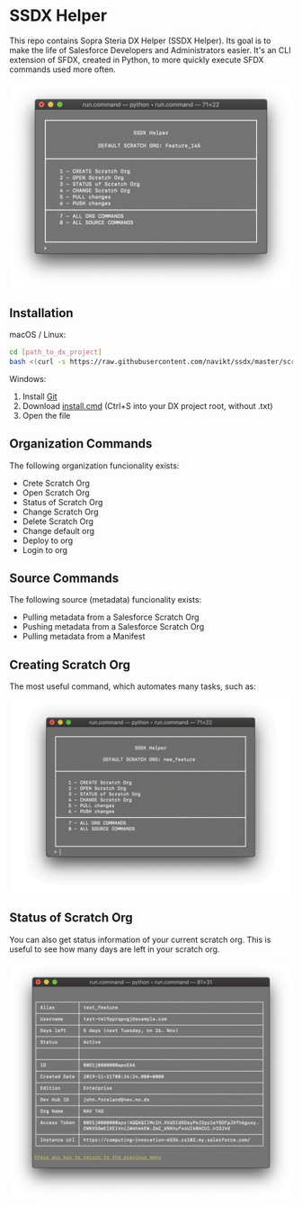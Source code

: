 # SSDX Helper

This repo contains Sopra Steria DX Helper (SSDX Helper). Its goal is to make the life of Salesforce Developers and Administrators easier. It's an CLI extension of SFDX, created in Python, to more quickly execute SFDX commands used more often.

![Screenshot](/img/terminal.png)

## Installation

macOS / Linux:

```bash
cd [path_to_dx_project]
bash <(curl -s https://raw.githubusercontent.com/navikt/ssdx/master/scripts/install.sh)
```

Windows:

1. Install [Git](https://git-scm.com/download/win)
2. Download 
[install.cmd](https://raw.githubusercontent.com/navikt/ssdx/master/scripts/install.cmd) (Ctrl+S into your DX project root, without .txt)
3. Open the file


## Organization Commands

The following organization funcionality exists:

- Crete Scratch Org
- Open Scratch Org
- Status of Scratch Org
- Change Scratch Org
- Delete Scratch Org
- Change default org
- Deploy to org
- Login to org

## Source Commands

The following source (metadata) funcionality exists:

- Pulling metadata from a Salesforce Scratch Org
- Pushing metadata from a Salesforce Scratch Org
- Pulling metadata from a Manifest

## Creating Scratch Org

The most useful command, which automates many tasks, such as:

![Screenshot](/img/createScratchOrg.gif)

## Status of Scratch Org

You can also get status information of your current scratch org. This is useful to see how many days are left in your scratch org.

![Screenshot](/img/status.png)
